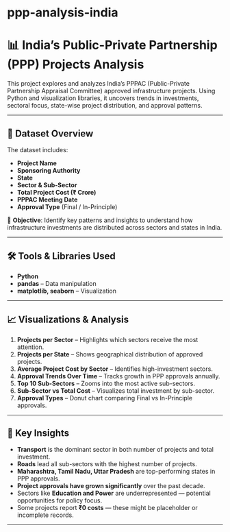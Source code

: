 # ppp-analysis-india

# 📊 India’s Public-Private Partnership (PPP) Projects Analysis

This project explores and analyzes India’s PPPAC (Public-Private Partnership Appraisal Committee) approved infrastructure projects. Using Python and visualization libraries, it uncovers trends in investments, sectoral focus, state-wise project distribution, and approval patterns.

---

## 📁 Dataset Overview

The dataset includes:
- **Project Name**
- **Sponsoring Authority**
- **State**
- **Sector & Sub-Sector**
- **Total Project Cost (₹ Crore)**
- **PPPAC Meeting Date**
- **Approval Type** (Final / In-Principle)

📌 **Objective**: Identify key patterns and insights to understand how infrastructure investments are distributed across sectors and states in India.

---

## 🛠️ Tools & Libraries Used

- **Python**
- **pandas** – Data manipulation
- **matplotlib, seaborn** – Visualization

---

## 📈 Visualizations & Analysis

1. **Projects per Sector** – Highlights which sectors receive the most attention.
2. **Projects per State** – Shows geographical distribution of approved projects.
3. **Average Project Cost by Sector** – Identifies high-investment sectors.
4. **Approval Trends Over Time** – Tracks growth in PPP approvals annually.
5. **Top 10 Sub-Sectors** – Zooms into the most active sub-sectors.
6. **Sub-Sector vs Total Cost** – Visualizes total investment by sub-sector.
7. **Approval Types** – Donut chart comparing Final vs In-Principle approvals.

---

## 📌 Key Insights

- **Transport** is the dominant sector in both number of projects and total investment.
- **Roads** lead all sub-sectors with the highest number of projects.
- **Maharashtra, Tamil Nadu, Uttar Pradesh** are top-performing states in PPP approvals.
- **Project approvals have grown significantly** over the past decade.
- Sectors like **Education and Power** are underrepresented — potential opportunities for policy focus.
- Some projects report **₹0 costs** — these might be placeholder or incomplete records.

---

